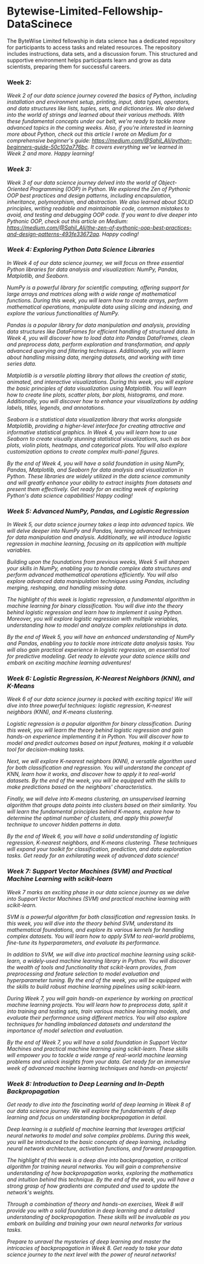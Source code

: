 # Bytewise-Limited-Fellowship-DataScinece
The ByteWise Limited fellowship in data science has a dedicated repository for participants to access tasks and related resources. The repository includes instructions, data sets, and a discussion forum. This structured and supportive environment helps participants learn and grow as data scientists, preparing them for successful careers.
### Week 2:
<i>Week 2 of our data science journey covered the basics of Python, including installation and environment setup, printing, input, data types, operators, and data structures like lists, tuples, sets, and dictionaries. We also delved into the world of strings and learned about their various methods. With these fundamental concepts under our belt, we're ready to tackle more advanced topics in the coming weeks.
Also, if you're interested in learning more about Python, check out this article I wrote on Medium for a comprehensive beginner's guide: https://medium.com/@Sahil_Ali/python-beginners-guide-50c102a776bc. It covers everything we've learned in Week 2 and more. Happy learning!<i>
### Week 3:
<i>Week 3 of our data science journey delved into the world of Object-Oriented Programming (OOP) in Python. We explored the Zen of Pythonic OOP best practices and design patterns, including encapsulation, inheritance, polymorphism, and abstraction. We also learned about SOLID principles, writing readable and maintainable code, common mistakes to avoid, and testing and debugging OOP code. If you want to dive deeper into Pythonic OOP, check out this article on Medium: https://medium.com/@Sahil_Ali/the-zen-of-pythonic-oop-best-practices-and-design-patterns-493fe33672aa. Happy coding!</i>
### Week 4: Exploring Python Data Science Libraries
<i>In Week 4 of our data science journey, we will focus on three essential Python libraries for data analysis and visualization: NumPy, Pandas, Matplotlib, and Seaborn.

NumPy is a powerful library for scientific computing, offering support for large arrays and matrices along with a wide range of mathematical functions. During this week, you will learn how to create arrays, perform mathematical operations, manipulate data using slicing and indexing, and explore the various functionalities of NumPy.

Pandas is a popular library for data manipulation and analysis, providing data structures like DataFrames for efficient handling of structured data. In Week 4, you will discover how to load data into Pandas DataFrames, clean and preprocess data, perform exploration and transformation, and apply advanced querying and filtering techniques. Additionally, you will learn about handling missing data, merging datasets, and working with time series data.

Matplotlib is a versatile plotting library that allows the creation of static, animated, and interactive visualizations. During this week, you will explore the basic principles of data visualization using Matplotlib. You will learn how to create line plots, scatter plots, bar plots, histograms, and more. Additionally, you will discover how to enhance your visualizations by adding labels, titles, legends, and annotations.

Seaborn is a statistical data visualization library that works alongside Matplotlib, providing a higher-level interface for creating attractive and informative statistical graphics. In Week 4, you will learn how to use Seaborn to create visually stunning statistical visualizations, such as box plots, violin plots, heatmaps, and categorical plots. You will also explore customization options to create complex multi-panel figures.

By the end of Week 4, you will have a solid foundation in using NumPy, Pandas, Matplotlib, and Seaborn for data analysis and visualization in Python. These libraries are widely utilized in the data science community and will greatly enhance your ability to extract insights from datasets and present them effectively. Get ready for an exciting week of exploring Python's data science capabilities! Happy coding!</i>
### Week 5: Advanced NumPy, Pandas, and Logistic Regression
<i>In Week 5, our data science journey takes a leap into advanced topics. We will delve deeper into NumPy and Pandas, learning advanced techniques for data manipulation and analysis. Additionally, we will introduce logistic regression in machine learning, focusing on its application with multiple variables.

Building upon the foundations from previous weeks, Week 5 will sharpen your skills in NumPy, enabling you to handle complex data structures and perform advanced mathematical operations efficiently. You will also explore advanced data manipulation techniques using Pandas, including merging, reshaping, and handling missing data.

The highlight of this week is logistic regression, a fundamental algorithm in machine learning for binary classification. You will dive into the theory behind logistic regression and learn how to implement it using Python. Moreover, you will explore logistic regression with multiple variables, understanding how to model and analyze complex relationships in data.

By the end of Week 5, you will have an enhanced understanding of NumPy and Pandas, enabling you to tackle more intricate data analysis tasks. You will also gain practical experience in logistic regression, an essential tool for predictive modeling. Get ready to elevate your data science skills and embark on exciting machine learning adventures!</i>
### Week 6: Logistic Regression, K-Nearest Neighbors (KNN), and K-Means
<i>Week 6 of our data science journey is packed with exciting topics! We will dive into three powerful techniques: logistic regression, K-nearest neighbors (KNN), and K-means clustering.

Logistic regression is a popular algorithm for binary classification. During this week, you will learn the theory behind logistic regression and gain hands-on experience implementing it in Python. You will discover how to model and predict outcomes based on input features, making it a valuable tool for decision-making tasks.

Next, we will explore K-nearest neighbors (KNN), a versatile algorithm used for both classification and regression. You will understand the concept of KNN, learn how it works, and discover how to apply it to real-world datasets. By the end of the week, you will be equipped with the skills to make predictions based on the neighbors' characteristics.

Finally, we will delve into K-means clustering, an unsupervised learning algorithm that groups data points into clusters based on their similarity. You will learn the fundamental principles behind K-means, explore how to determine the optimal number of clusters, and apply this powerful technique to uncover hidden patterns in data.

By the end of Week 6, you will have a solid understanding of logistic regression, K-nearest neighbors, and K-means clustering. These techniques will expand your toolkit for classification, prediction, and data exploration tasks. Get ready for an exhilarating week of advanced data science!</i>
### Week 7: Support Vector Machines (SVM) and Practical Machine Learning with scikit-learn
<i>Week 7 marks an exciting phase in our data science journey as we delve into Support Vector Machines (SVM) and practical machine learning with scikit-learn.

SVM is a powerful algorithm for both classification and regression tasks. In this week, you will dive into the theory behind SVM, understand its mathematical foundations, and explore its various kernels for handling complex datasets. You will learn how to apply SVM to real-world problems, fine-tune its hyperparameters, and evaluate its performance.

In addition to SVM, we will dive into practical machine learning using scikit-learn, a widely-used machine learning library in Python. You will discover the wealth of tools and functionality that scikit-learn provides, from preprocessing and feature selection to model evaluation and hyperparameter tuning. By the end of the week, you will be equipped with the skills to build robust machine learning pipelines using scikit-learn.

During Week 7, you will gain hands-on experience by working on practical machine learning projects. You will learn how to preprocess data, split it into training and testing sets, train various machine learning models, and evaluate their performance using different metrics. You will also explore techniques for handling imbalanced datasets and understand the importance of model selection and evaluation.

By the end of Week 7, you will have a solid foundation in Support Vector Machines and practical machine learning using scikit-learn. These skills will empower you to tackle a wide range of real-world machine learning problems and unlock insights from your data. Get ready for an immersive week of advanced machine learning techniques and hands-on projects!</i>
### Week 8: Introduction to Deep Learning and In-Depth Backpropagation
<i>Get ready to dive into the fascinating world of deep learning in Week 8 of our data science journey. We will explore the fundamentals of deep learning and focus on understanding backpropagation in detail.

Deep learning is a subfield of machine learning that leverages artificial neural networks to model and solve complex problems. During this week, you will be introduced to the basic concepts of deep learning, including neural network architecture, activation functions, and forward propagation.

The highlight of this week is a deep dive into backpropagation, a critical algorithm for training neural networks. You will gain a comprehensive understanding of how backpropagation works, exploring the mathematics and intuition behind this technique. By the end of the week, you will have a strong grasp of how gradients are computed and used to update the network's weights.

Through a combination of theory and hands-on exercises, Week 8 will provide you with a solid foundation in deep learning and a detailed understanding of backpropagation. These skills will be invaluable as you embark on building and training your own neural networks for various tasks.

Prepare to unravel the mysteries of deep learning and master the intricacies of backpropagation in Week 8. Get ready to take your data science journey to the next level with the power of neural networks!</i>
